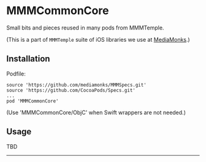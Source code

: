 # MMMCommonCore

Small bits and pieces reused in many pods from MMMTemple.

(This is a part of `MMMTemple` suite of iOS libraries we use at [MediaMonks](https://www.mediamonks.com/).)

## Installation

Podfile:

```
source 'https://github.com/mediamonks/MMMSpecs.git'
source 'https://github.com/CocoaPods/Specs.git'
...
pod 'MMMCommonCore'
```

(Use 'MMMCommonCore/ObjC' when Swift wrappers are not needed.)

## Usage

TBD

---

